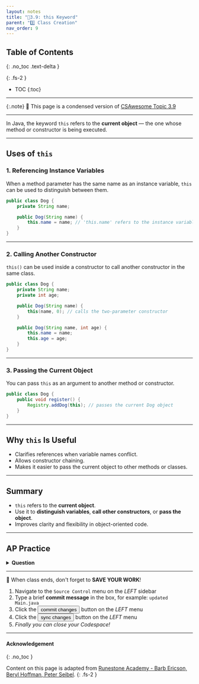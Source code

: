 ```yaml
---
layout: notes
title: "📓3.9: this Keyword" 
parent: "3️⃣ Class Creation"
nav_order: 9
---
```


## Table of Contents
{: .no_toc .text-delta }

{: .fs-2 }
- TOC
{:toc}

---

{:.note}
📖 This page is a condensed version of [CSAwesome Topic 3.9]() 

---

In Java, the keyword `this` refers to the **current object** — the one whose method or constructor is being executed.

---

## Uses of `this`

### 1. Referencing Instance Variables

When a method parameter has the same name as an instance variable, `this` can be used to distinguish between them.

```java
public class Dog {
    private String name;

    public Dog(String name) {
        this.name = name; // 'this.name' refers to the instance variable
    }
}
````

---

### 2. Calling Another Constructor

`this()` can be used inside a constructor to call another constructor in the same class.

```java
public class Dog {
    private String name;
    private int age;

    public Dog(String name) {
        this(name, 0); // calls the two-parameter constructor
    }

    public Dog(String name, int age) {
        this.name = name;
        this.age = age;
    }
}
```

---

### 3. Passing the Current Object

You can pass `this` as an argument to another method or constructor.

```java
public class Dog {
    public void register() {
        Registry.addDog(this); // passes the current Dog object
    }
}
```

---

## Why `this` Is Useful

* Clarifies references when variable names conflict.
* Allows constructor chaining.
* Makes it easier to pass the current object to other methods or classes.

---

## Summary

* `this` refers to the **current object**.
* Use it to **distinguish variables**, **call other constructors**, or **pass the object**.
* Improves clarity and flexibility in object-oriented code.

---

## AP Practice

<details>
<summary><strong>Question</strong></summary>

In the constructor `public Dog(String name) { this.name = name; }`, what does `this.name` refer to?

* A. The method parameter `name`
* B. The instance variable `name` ✅
* C. A local variable `name`
* D. A static variable `name`

</details>

---

<div class="warn" markdown="block">

🛑 When class ends, don't forget to **SAVE YOUR WORK**!

1. Navigate to the `Source Control` menu on the _LEFT_ sidebar
2. Type a brief **commit message** in the box, for example: `updated Main.java`
3. Click the <button type="button" name="button" class="btn btn-green">commit changes</button> button on the _LEFT_ menu
4. Click the <button type="button" name="button" class="btn btn-green">sync changes</button> button on the _LEFT_ menu
5. _Finally you can close your Codespace!_

</div>

---

#### Acknowledgement
{: .no_toc }

Content on this page is adapted from [Runestone Academy - Barb Ericson, Beryl Hoffman, Peter Seibel](https://runestone.academy/ns/books/published/csawesome2/csawesome2.html).
{: .fs-2 }
